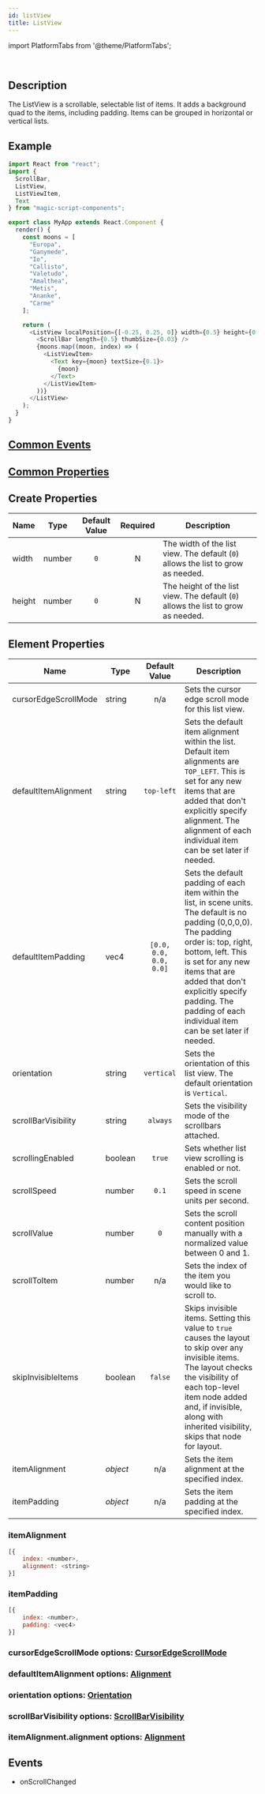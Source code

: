 ```yaml
---
id: listView
title: ListView
---
```


import PlatformTabs from '@theme/PlatformTabs';

<PlatformTabs component='listview' />​

## Description

The ListView is a scrollable, selectable list of items. It adds a background quad to the items, including padding. Items can be grouped in horizontal or vertical lists.

## Example

```javascript
import React from "react";
import {
  ScrollBar,
  ListView,
  ListViewItem,
  Text
} from "magic-script-components";

export class MyApp extends React.Component {
  render() {
    const moons = [
      "Europa",
      "Ganymede",
      "Io",
      "Callisto",
      "Valetudo",
      "Amalthea",
      "Metis",
      "Ananke",
      "Carme"
    ];

    return (
      <ListView localPosition={[-0.25, 0.25, 0]} width={0.5} height={0.5}>
        <ScrollBar length={0.5} thumbSize={0.03} />
        {moons.map((moon, index) => (
          <ListViewItem>
            <Text key={moon} textSize={0.1}>
              {moon}
            </Text>
          </ListViewItem>
        ))}
      </ListView>
    );
  }
}
```

## [Common Events](../events/CommonEvents.md)

## [Common Properties](../types/Properties.md)

## Create Properties

| Name   | Type   | Default Value | Required | Description                                                                       |
| ------ | ------ | :-----------: | :------: | --------------------------------------------------------------------------------- |
| width  | number |      `0`      |    N     | The width of the list view. The default (`0`) allows the list to grow as needed.  |
| height | number |      `0`      |    N     | The height of the list view. The default (`0`) allows the list to grow as needed. |

## Element Properties

| Name                 | Type     |     Default Value      | Description                                                                                                                                                                                                                                                                                                     |
| -------------------- | -------- | :--------------------: | --------------------------------------------------------------------------------------------------------------------------------------------------------------------------------------------------------------------------------------------------------------------------------------------------------------- |
| cursorEdgeScrollMode | string   |          n/a           | Sets the cursor edge scroll mode for this list view.                                                                                                                                                                                                                                                            |
| defaultItemAlignment | string   |       `top-left`       | Sets the default item alignment within the list. Default item alignments are `TOP_LEFT`. This is set for any new items that are added that don't explicitly specify alignment. The alignment of each individual item can be set later if needed.                                                                |
| defaultItemPadding   | vec4     | `[0.0, 0.0, 0.0, 0.0]` | Sets the default padding of each item within the list, in scene units. The default is no padding (0,0,0,0). The padding order is: top, right, bottom, left. This is set for any new items that are added that don't explicitly specify padding. The padding of each individual item can be set later if needed. |
| orientation          | string   |       `vertical`       | Sets the orientation of this list view. The default orientation is `Vertical`.                                                                                                                                                                                                                                  |
| scrollBarVisibility  | string   |        `always`        | Sets the visibility mode of the scrollbars attached.                                                                                                                                                                                                                                                            |
| scrollingEnabled     | boolean  |         `true`         | Sets whether list view scrolling is enabled or not.                                                                                                                                                                                                                                                             |
| scrollSpeed          | number   |         `0.1`          | Sets the scroll speed in scene units per second.                                                                                                                                                                                                                                                                |
| scrollValue          | number   |          `0`           | Sets the scroll content position manually with a normalized value between 0 and 1.                                                                                                                                                                                                                              |
| scrollToItem         | number   |          n/a           | Sets the index of the item you would like to scroll to.                                                                                                                                                                                                                                                         |
| skipInvisibleItems   | boolean  |        `false`         | Skips invisible items. Setting this value to `true` causes the layout to skip over any invisible items. The layout checks the visibility of each top-level item node added and, if invisible, along with inherited visibility, skips that node for layout.                                                      |
| itemAlignment        | _object_ |          n/a           | Sets the item alignment at the specified index.                                                                                                                                                                                                                                                                 |
| itemPadding          | _object_ |          n/a           | Sets the item padding at the specified index.                                                                                                                                                                                                                                                                   |

### itemAlignment

```javascript
[{
    index: <number>,
    alignment: <string>
}]
```

### itemPadding

```javascript
[{
    index: <number>,
    padding: <vec4>
}]
```

### cursorEdgeScrollMode options: [CursorEdgeScrollMode](../types/CursorEdgeScrollMode.md)

### defaultItemAlignment options: [Alignment](../types/Alignment.md)

### orientation options: [Orientation](../types/Orientation.md)

### scrollBarVisibility options: [ScrollBarVisibility](../types/ScrollBarVisibility.md)

### itemAlignment.alignment options: [Alignment](../types/Alignment.md)

## Events

- onScrollChanged